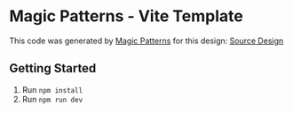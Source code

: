 # Magic Patterns - Vite Template

This code was generated by [Magic Patterns](https://magicpatterns.com) for this design: [Source Design](https://www.magicpatterns.com/c/96kmne326f2zyvxv2h9ntb)

## Getting Started

1. Run `npm install`
2. Run `npm run dev`
